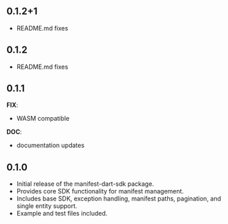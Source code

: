## 0.1.2+1

- README.md fixes

## 0.1.2

- README.md fixes

## 0.1.1

**FIX**: 
- WASM compatible

**DOC**:
- documentation updates

## 0.1.0

- Initial release of the manifest-dart-sdk package.
- Provides core SDK functionality for manifest management.
- Includes base SDK, exception handling, manifest paths, pagination, and single entity support.
- Example and test files included.
